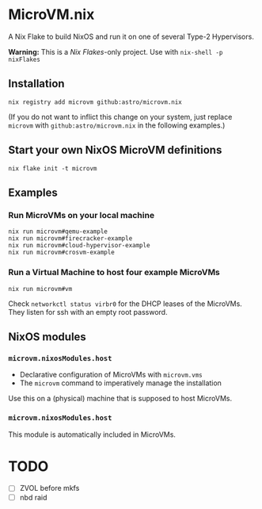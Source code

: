 # MicroVM.nix

A Nix Flake to build NixOS and run it on one of several Type-2 Hypervisors.

**Warning:** This is a *Nix Flakes*-only project. Use with `nix-shell -p nixFlakes`

## Installation

```shell
nix registry add microvm github:astro/microvm.nix
```

(If you do not want to inflict this change on your system, just
replace `microvm` with `github:astro/microvm.nix` in the following
examples.)

## Start your own NixOS MicroVM definitions

```shell
nix flake init -t microvm
```

## Examples

### Run MicroVMs on your local machine

```shell
nix run microvm#qemu-example
nix run microvm#firecracker-example
nix run microvm#cloud-hypervisor-example
nix run microvm#crosvm-example
```

### Run a Virtual Machine to host four example MicroVMs

```shell
nix run microvm#vm
```

Check `networkctl status virbr0` for the DHCP leases of the
MicroVMs. They listen for ssh with an empty root password.


## NixOS modules

### `microvm.nixosModules.host`

* Declarative configuration of MicroVMs with `microvm.vms`
* The `microvm` command to imperatively manage the installation

Use this on a (physical) machine that is supposed to host MicroVMs.

### `microvm.nixosModules.host`

This module is automatically included in MicroVMs.


# TODO

- [ ] ZVOL before mkfs
- [ ] nbd raid
